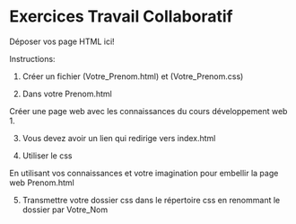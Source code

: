 # Exercices Travail Collaboratif

Déposer vos page HTML ici!



Instructions:

1. Créer un fichier (Votre_Prenom.html) et (Votre_Prenom.css)


2. Dans votre Prenom.html 

Créer une page web avec les connaissances du cours développement web 1.


3. Vous devez avoir un lien qui redirige vers index.html


4. Utiliser le css

En utilisant vos connaissances et votre imagination pour embellir la page web Prenom.html

5. Transmettre votre dossier css dans le répertoire css en renommant le dossier par Votre_Nom
